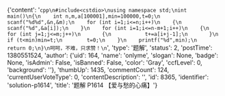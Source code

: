 {'content': '```cpp\n#include<cstdio>\nusing namespace std;\nint main()\n{\n    int n,m,a[100001],min=100000,t=0;\n    scanf("%d%d",&n,&m);\n    for (int i=1;i<=n;i++)\n    {\n        scanf("%d",&a[i]);\n    }\n    for (int i=1;i<=n-m+1;i++)\n    {\n       for (int j=1;j<=m;j++)\n       {\n           t+=a[i+j-1];\n       }\n        if (t<min)min=t;\n        t=0;\n    }\n    printf("%d",min);\n    return 0;\n}\n呵呵，不难，只求赞！\n```', 'type': '题解', 'status': 2, 'postTime': 1380551524, 'author': {'uid': 164, 'name': 'onlyme', 'slogan': None, 'badge': None, 'isAdmin': False, 'isBanned': False, 'color': 'Gray', 'ccfLevel': 0, 'background': ''}, 'thumbUp': 1435, 'commentCount': 124, 'currentUserVoteType': 0, 'contentDescription': '', 'id': 8365, 'identifier': 'solution-p1614', 'title': '题解 P1614 【爱与愁的心痛】'}